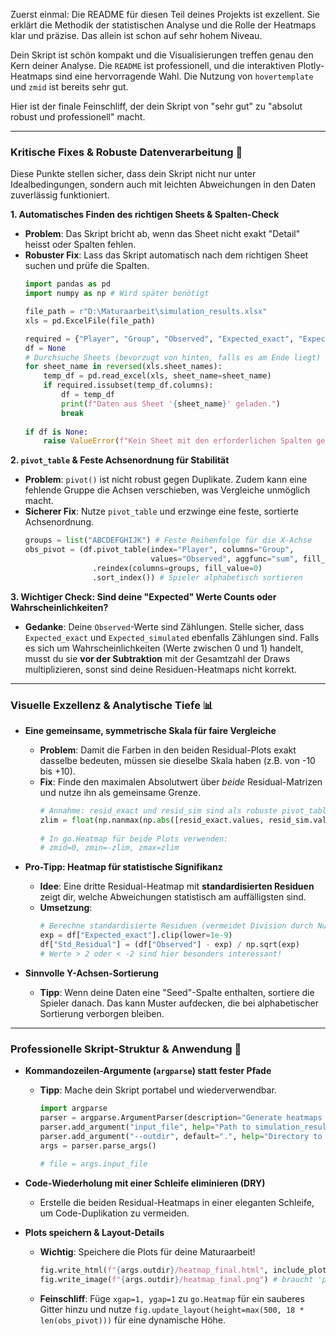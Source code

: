 Zuerst einmal: Die README für diesen Teil deines Projekts ist exzellent. Sie erklärt die Methodik der statistischen Analyse und die Rolle der Heatmaps klar und präzise. Das allein ist schon auf sehr hohem Niveau.

Dein Skript ist schön kompakt und die Visualisierungen treffen genau den Kern deiner Analyse. Die `README` ist professionell, und die interaktiven Plotly-Heatmaps sind eine hervorragende Wahl. Die Nutzung von `hovertemplate` und `zmid` ist bereits sehr gut.

Hier ist der finale Feinschliff, der dein Skript von "sehr gut" zu "absolut robust und professionell" macht.

-----

### Kritische Fixes & Robuste Datenverarbeitung 🐞

Diese Punkte stellen sicher, dass dein Skript nicht nur unter Idealbedingungen, sondern auch mit leichten Abweichungen in den Daten zuverlässig funktioniert.

**1. Automatisches Finden des richtigen Sheets & Spalten-Check**

  * **Problem**: Das Skript bricht ab, wenn das Sheet nicht exakt "Detail" heisst oder Spalten fehlen.
  * **Robuster Fix**: Lass das Skript automatisch nach dem richtigen Sheet suchen und prüfe die Spalten.
    ```python
    import pandas as pd
    import numpy as np # Wird später benötigt
    
    file_path = r"D:\Maturaarbeit\simulation_results.xlsx"
    xls = pd.ExcelFile(file_path)
    
    required = {"Player", "Group", "Observed", "Expected_exact", "Expected_simulated"}
    df = None
    # Durchsuche Sheets (bevorzugt von hinten, falls es am Ende liegt)
    for sheet_name in reversed(xls.sheet_names):
        temp_df = pd.read_excel(xls, sheet_name=sheet_name)
        if required.issubset(temp_df.columns):
            df = temp_df
            print(f"Daten aus Sheet '{sheet_name}' geladen.")
            break
            
    if df is None:
        raise ValueError(f"Kein Sheet mit den erforderlichen Spalten gefunden: {required}")
    ```

**2. `pivot_table` & Feste Achsenordnung für Stabilität**

  * **Problem**: `pivot()` ist nicht robust gegen Duplikate. Zudem kann eine fehlende Gruppe die Achsen verschieben, was Vergleiche unmöglich macht.
  * **Sicherer Fix**: Nutze `pivot_table` und erzwinge eine feste, sortierte Achsenordnung.
    ```python
    groups = list("ABCDEFGHIJK") # Feste Reihenfolge für die X-Achse
    obs_pivot = (df.pivot_table(index="Player", columns="Group",
                                values="Observed", aggfunc="sum", fill_value=0)
                   .reindex(columns=groups, fill_value=0)
                   .sort_index()) # Spieler alphabetisch sortieren
    ```

**3. Wichtiger Check: Sind deine "Expected" Werte Counts oder Wahrscheinlichkeiten?**

  * **Gedanke**: Deine `Observed`-Werte sind Zählungen. Stelle sicher, dass `Expected_exact` und `Expected_simulated` ebenfalls Zählungen sind. Falls es sich um Wahrscheinlichkeiten (Werte zwischen 0 und 1) handelt, musst du sie **vor der Subtraktion** mit der Gesamtzahl der Draws multiplizieren, sonst sind deine Residuen-Heatmaps nicht korrekt.

-----

### Visuelle Exzellenz & Analytische Tiefe 📊

  * **Eine gemeinsame, symmetrische Skala für faire Vergleiche**

      * **Problem**: Damit die Farben in den beiden Residual-Plots exakt dasselbe bedeuten, müssen sie dieselbe Skala haben (z.B. von -10 bis +10).
      * **Fix**: Finde den maximalen Absolutwert über *beide* Residual-Matrizen und nutze ihn als gemeinsame Grenze.
        ```python
        # Annahme: resid_exact und resid_sim sind als robuste pivot_tables erstellt
        zlim = float(np.nanmax(np.abs([resid_exact.values, resid_sim.values])))
  
        # In go.Heatmap für beide Plots verwenden:
        # zmid=0, zmin=-zlim, zmax=zlim
        ```

  * **Pro-Tipp: Heatmap für statistische Signifikanz**

      * **Idee**: Eine dritte Residual-Heatmap mit **standardisierten Residuen** zeigt dir, welche Abweichungen statistisch am auffälligsten sind.
      * **Umsetzung**:
        ```python
        # Berechne standardisierte Residuen (vermeidet Division durch Null)
        exp = df["Expected_exact"].clip(lower=1e-9)
        df["Std_Residual"] = (df["Observed"] - exp) / np.sqrt(exp)
        # Werte > 2 oder < -2 sind hier besonders interessant!
        ```

  * **Sinnvolle Y-Achsen-Sortierung**

      * **Tipp**: Wenn deine Daten eine "Seed"-Spalte enthalten, sortiere die Spieler danach. Das kann Muster aufdecken, die bei alphabetischer Sortierung verborgen bleiben.

-----

### Professionelle Skript-Struktur & Anwendung 🔧

  * **Kommandozeilen-Argumente (`argparse`) statt fester Pfade**

      * **Tipp**: Mache dein Skript portabel und wiederverwendbar.
        ```python
        import argparse
        parser = argparse.ArgumentParser(description="Generate heatmaps from simulation results.")
        parser.add_argument("input_file", help="Path to simulation_results.xlsx")
        parser.add_argument("--outdir", default=".", help="Directory to save output files")
        args = parser.parse_args()
  
        # file = args.input_file
        ```

  * **Code-Wiederholung mit einer Schleife eliminieren (DRY)**

      * Erstelle die beiden Residual-Heatmaps in einer eleganten Schleife, um Code-Duplikation zu vermeiden.

  * **Plots speichern & Layout-Details**

      * **Wichtig**: Speichere die Plots für deine Maturaarbeit\!
        ```python
        fig.write_html(f"{args.outdir}/heatmap_final.html", include_plotlyjs="cdn")
        fig.write_image(f"{args.outdir}/heatmap_final.png") # braucht 'pip install kaleido'
        ```
      * **Feinschliff**: Füge `xgap=1, ygap=1` zu `go.Heatmap` für ein sauberes Gitter hinzu und nutze `fig.update_layout(height=max(500, 18 * len(obs_pivot)))` für eine dynamische Höhe.
